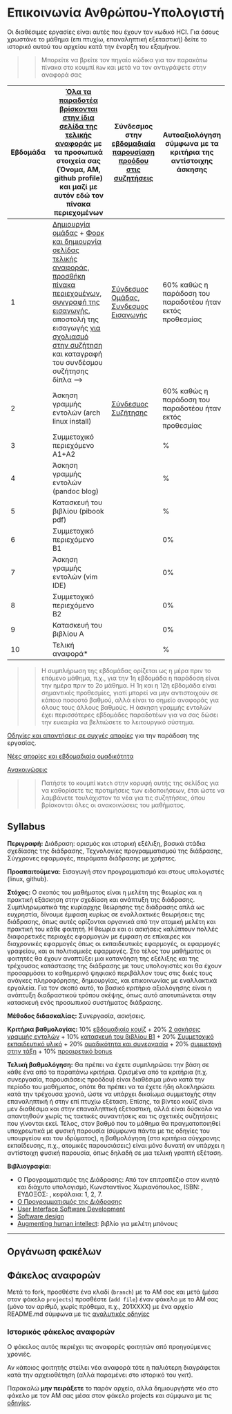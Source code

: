 # Επικοινωνία Ανθρώπου-Υπολογιστή

Οι διαθέσιμες εργασίες είναι αυτές που έχουν τον κωδικό HCI. Για όσους χρωστάνε το μάθημα (επι πτυχίω, επαναληπτική εξεταστική) δείτε το ιστορικό αυτού του αρχείου κατά την έναρξη του εξαμήνου.

>> Μπορείτε να βρείτε τον πηγαίο κώδικα για τον παρακάτω πίνακα στο κουμπί `Raw` και μετά να τον αντιγράψετε στην αναφορά σας

| Εβδομάδα | [Όλα τα παραδοτέα βρίσκονται στην ίδια σελίδα της τελικής αναφοράς](https://courses-ionio.github.io/help/deliverables/) με τα προσωπικά στοιχεία σας (Όνομα, ΑΜ, github profile) και μαζί με αυτόν εδώ τον πίνακα περιεχομένων | Σύνδεσμος στην [εβδομαδιαία παρουσίαση προόδου στις συζητήσεις](https://github.com/courses-ionio/help/discussions/categories/show-and-tell) | Αυτοαξιολόγηση σύμφωνα με τα κριτήρια της αντίστοιχης άσκησης |
| --- | --- | --- | --- |
| 1 |  [Δημιουργία ομάδας](https://github.com/courses-ionio/hci/discussions/1794) + [Φορκ και δημιουργία σελίδας τελικής αναφοράς](https://courses-ionio.github.io/help/guide/), [προσθήκη πίνακα περιεχομένων](https://raw.githubusercontent.com/courses-ionio/hci/master/README.md), [συγγραφή της εισαγωγής](https://courses-ionio.github.io/help/intro/), αποστολή της εισαγωγής [για σχολιασμό στην συζήτηση](https://github.com/courses-ionio/help/discussions/categories/show-and-tell) και καταγραφή του συνδέσμου συζήτησης δίπλα --> |[Σύνδεσμος Ομάδας](https://wiki.archlinux.org/title/USB_flash_installation_medium), [Συνδεσμος Εισαγωγής](https://github.com/courses-ionio/hci/discussions/1956) |60% καθώς η παράδοση του παραδοτέου ήταν εκτός προθεσμίας |
| 2 | Άσκηση γραμμής εντολών (arch linux install) |[Σύνδεσμος Συζήτησης](https://github.com/courses-ionio/hci/discussions/1994) |60% καθώς η παράδοση του παραδοτέου ήταν εκτός προθεσμίας |
| 3 | Συμμετοχικό περιεχόμενο A1+A2 | | %|
| 4 | Άσκηση γραμμής εντολών (pandoc blog) | | %|
| 5 | Κατασκευή του βιβλίου (pibook pdf) | | %|
| 6 | Συμμετοχικό περιεχόμενο B1 | | 0%|
| 7 | Άσκηση γραμμής εντολών (vim IDE) | |0% |
| 8 | Συμμετοχικό περιεχόμενο B2 | | 0%|
| 9 | Κατασκευή του βιβλίου A | | 0%|
| 10 | Τελική αναφορά* | | %|

>> Η συμπλήρωση της εβδομάδας ορίζεται ως η μέρα πριν το επόμενο μάθημα, π.χ., για την 1η εβδομάδα η παράδοση είναι την ημέρα πριν το 2ο μάθημα. Η 1η και η 12η εβδομάδα είναι σημαντικές προθεσμίες, γιατί μπορεί να μην αντιστοιχούν σε κάποιο ποσοστό βαθμού, αλλά είναι το σημείο αναφοράς για όλους τους άλλους βαθμούς. Η άσκηση γραμμής εντολών έχει περισσότερες εβδομάδες παραδοτέων για να σας δώσει την ευκαιρία να βελτιώσετε το λειτουργικό σύστημα.

[Οδηγίες και απαντήσεις σε συχνές απορίες](https://courses-ionio.github.io/help/) για την παράδοση της εργασίας.

[Νέες απορίες και εβδομαδιαία ομαδικότητα](https://github.com/courses-ionio/help/discussions)

[Ανακοινώσεις](https://github.com/courses-ionio/hci/discussions)

>> Πατήστε το κουμπί `Watch` στην κορυφή αυτής της σελίδας για να καθορίσετε τις προτιμήσεις των ειδοποιήσεων, έτσι ώστε να λαμβάνετε τουλάχιστον τα νέα για τις συζητήσεις, όπου βρίσκονται όλες οι ανακοινώσεις του μαθήματος.

## Syllabus

**Περιγραφή:** Διάδραση: ορισμός και ιστορική εξέλιξη, βασικά στάδια σχεδίασης της διάδρασης, Τεχνολογίες προγραμματισμού της διάδρασης, Σύγχρονες εφαρμογές, πειράματα διάδρασης με χρήστες.

**Προαπαιτούμενα:** Εισαγωγή στον προγραμματισμό και στους υπολογιστές (linux, github).

**Στόχος:** Ο σκοπός του μαθήματος είναι η μελέτη της θεωρίας και η πρακτική εξάσκηση στην σχεδίαση και ανάπτυξη της διάδρασης. Συμπληρωματικά της κυρίαρχης θεώρησης της διάδρασης απλά ως ευχρηστία, δίνουμε έμφαση κυρίως σε εναλλακτικές θεωρήσεις της διάδρασης, όπως αυτές ορίζονται οργανικά από την ατομική μελέτη και πρακτική του κάθε φοιτητή. Η θεωρία και οι ασκήσεις καλύπτουν πολλές διαφορετικές περιοχές εφαρμογών με έμφαση σε επίκαιρες και διαχρονικές εφαρμογές όπως οι εκπαιδευτικές εφαρμογές, οι εφαρμογές γραφείου, και οι πολιτισμικές εφαρμογές. Στο τέλος του μαθήματος οι φοιτητές θα έχουν αναπτύξει μια κατανόηση της εξέλιξης και της τρέχουσας κατάστασης της διάδρασης με τους υπολογιστές και θα έχουν προσαρμόσει το καθημερινό ψηφιακό περιβάλλον τους στις δικές τους ανάγκες πληροφόρησης, δημιουργίας, και επικοινωνίας με εναλλακτικά εργαλεία. Για τον σκοπό αυτό, το βασικό κριτήριο αξιολόγησης είναι η ανάπτυξη διαδραστικού τρόπου σκέψης, όπως αυτό αποτυπώνεται στην κατασκευή ενός προσωπικού συστήματος διάδρασης.

**Μέθοδος διδασκαλίας:** Συνεργασία, ασκήσεις.

**Κριτήρια βαθμολογίας:** 10% [εβδομαδιαίο κουίζ](https://courses-ionio.github.io/help/quiz/) + 20% [2 ασκήσεις γραμμής εντολών](https://courses-ionio.github.io/help/cli/) + 10% [κατασκευή του βιβλίου B1](https://courses-ionio.github.io/help/book) + 20% [Συμμετοχικό εκπαιδευτικό υλικό](https://courses-ionio.github.io/help/social) + 20% [ομαδικότητα και συνεργασία](https://courses-ionio.github.io/help/teamwork/) + 20% [συμμετοχή στην τάξη](https://courses-ionio.github.io/help/classroom/) + 10% [προαιρετικό bonus](https://courses-ionio.github.io/help/bonus/)

**Τελική βαθμολόγηση:** Θα πρέπει να έχετε συμπληρώσει την βάση σε κάθε ένα από τα παραπάνω κριτήρια. Ορισμένα από τα κριτήρια (π.χ. συνεργασία, παρουσιάσεις προόδου) είναι διαθέσιμα μόνο κατά την περίοδο του μαθήματος, οπότε θα πρέπει να τα έχετε ήδη ολοκληρώσει κατά την τρέχουσα χρονιά, ώστε να υπάρχει δικαίωμα συμμετοχής στην επαναληπτική ή στην επί πτυχίω εξέταση. Επίσης, τα βίντεο κουϊζ είναι μεν διαθέσιμα και στην επαναληπτική εξεταστική, αλλά είναι δύσκολο να απαντηθούν χωρίς τις τακτικές συναντήσεις και τις σχετικές συζητήσεις που γίνονται εκεί. Τέλος, στον βαθμό που το μάθημα θα πραγματοποιηθεί υποχρεωτικά με φυσική παρουσία (σύμφωνα πάντα με τις οδηγίες του υπουργείου και του ιδρύματος), η βαθμολόγηση (στα κριτήρια σύγχρονης εκπαίδευσης, π.χ., ατομικές παρουσιάσεις) είναι μόνο δυνατή αν υπάρχει η αντίστοιχη φυσική παρουσία, όπως δηλαδή σε μια τελική γραπτή εξέταση. 

**Βιβλιογραφία:** 

* Ο Προγραμματισμός της Διάδρασης: Από τον επιτραπέζιο στον κινητό και διάχυτο υπολογισμό, Κωνσταντίνος Χωριανόπουλος, ISBN: , ΕΥΔΟΞΟΣ: , κεφάλαια: 1, 2, 7.
* [Ο Προγραμματισμός της Διάδρασης](https://pibook.epidro.me)
* [User Interface Software Development](http://faculty.washington.edu/ajko/books/uist/)
* [Software design](http://worrydream.com/MagicInk/)
* [Augmenting human intellect](https://apps.dtic.mil/sti/pdfs/AD0289565.pdf): βιβλίο για μελέτη μπόνους

---

##  Οργάνωση φακέλων

## Φάκελος αναφορών

Μετά το fork, προσθέστε ένα κλαδί (`branch`) με το ΑΜ σας και μετά (μέσα στον φάκελο `projects`) προσθέστε (`add file`) έναν φάκελο με το ΑΜ σας (μόνο τον αριθμό, χωρίς πρόθεμα, π.χ., 201XXXX) με ένα αρχείο README.md σύμφωνα με τις [αναλυτικές οδηγίες](https://courses-ionio.github.io/help/guide/)

### Ιστορικός φάκελος αναφορών

Ο φάκελος αυτός περιέχει τις αναφορές φοιτητών από προηγούμενες χρονιές.

Αν κάποιος φοιτητής στείλει νέα αναφορά τότε η παλιότερη διαγράφεται κατά την αρχειοθέτηση (αλλά παραμένει στο ιστορικό του γκιτ).

Παρακαλώ **μην πειράξετε** το παρόν αρχείο, αλλά δημιουργήστε νέο στο φάκελο με τον ΑΜ σας μέσα στον φάκελο projects και σύμφωνα με τις [οδηγίες](https://courses-ionio.github.io/help/guide/).
